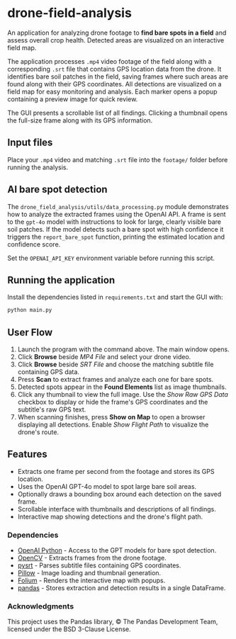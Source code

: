 # drone-field-analysis
An application for analyzing drone footage to **find bare spots in a field** and assess overall crop health. Detected areas are visualized on an interactive field map.

The application processes `.mp4` video footage of the field along with a corresponding `.srt` file that contains GPS location data from the drone.
It identifies bare soil patches in the field, saving frames where such areas are found along with their GPS coordinates.
All detections are visualized on a field map for easy monitoring and analysis. Each marker opens a popup containing a preview image for quick review.

The GUI presents a scrollable list of all findings. Clicking a thumbnail opens the full-size frame along with its GPS information.

## Input files
Place your `.mp4` video and matching `.srt` file into the `footage/` folder before running the analysis.

## AI bare spot detection

The `drone_field_analysis/utils/data_processing.py` module demonstrates how to analyze the extracted frames using
the OpenAI API. A frame is sent to the `gpt-4o` model with instructions to look
for large, clearly visible bare soil patches. If the model detects such a bare
spot with high confidence it triggers the `report_bare_spot` function, printing
the estimated location and confidence score.

Set the `OPENAI_API_KEY` environment variable before running this script.

## Running the application

Install the dependencies listed in `requirements.txt` and start the GUI with:

```bash
python main.py
```

## User Flow

1. Launch the program with the command above. The main window opens.
2. Click **Browse** beside *MP4 File* and select your drone video.
3. Click **Browse** beside *SRT File* and choose the matching subtitle file containing GPS data.
4. Press **Scan** to extract frames and analyze each one for bare spots.
5. Detected spots appear in the **Found Elements** list as image thumbnails.
6. Click any thumbnail to view the full image. Use the *Show Raw GPS Data*
   checkbox to display or hide the frame's GPS coordinates and the subtitle's
   raw GPS text.
7. When scanning finishes, press **Show on Map** to open a browser displaying all detections. Enable *Show Flight Path* to visualize the drone's route.

## Features

- Extracts one frame per second from the footage and stores its GPS location.
- Uses the OpenAI GPT-4o model to spot large bare soil areas.
- Optionally draws a bounding box around each detection on the saved frame.
- Scrollable interface with thumbnails and descriptions of all findings.
- Interactive map showing detections and the drone's flight path.

### Dependencies

- [OpenAI Python](https://github.com/openai/openai-python) - Access to the GPT models for bare spot detection.
- [OpenCV](https://opencv.org/) - Extracts frames from the drone footage.
- [pysrt](https://github.com/byroot/pysrt) - Parses subtitle files containing GPS coordinates.
- [Pillow](https://python-pillow.org/) - Image loading and thumbnail generation.
- [Folium](https://github.com/python-visualization/folium) - Renders the interactive map with popups.
- [pandas](https://pandas.pydata.org/) - Stores extraction and detection results in a single DataFrame.

### Acknowledgments
This project uses the Pandas library, © The Pandas Development Team, licensed under the BSD 3-Clause License.
